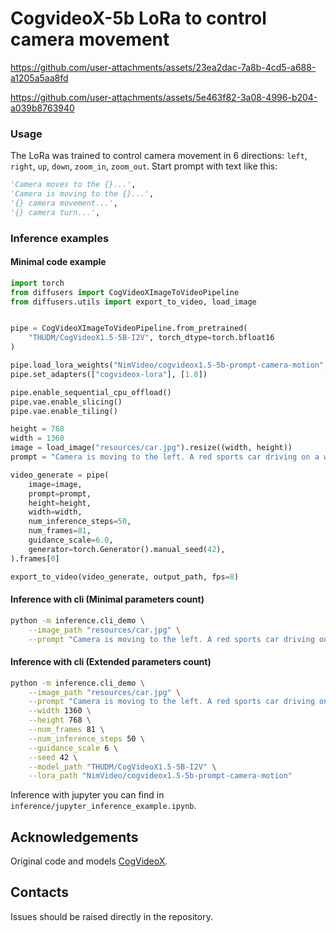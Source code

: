 # CogvideoX-5b LoRa to control camera movement

https://github.com/user-attachments/assets/23ea2dac-7a8b-4cd5-a688-a1205a5aa8fd

https://github.com/user-attachments/assets/5e463f82-3a08-4996-b204-a039b8763940

### Usage
The LoRa was trained to control camera movement in 6 directions: `left`, `right`, `up`, `down`, `zoom_in`, `zoom_out`.
Start prompt with text like this:
```python
'Сamera moves to the {}...',
'Сamera is moving to the {}...',
'{} camera movement...',
'{} camera turn...',
```

### Inference examples
#### Minimal code example
```python
import torch
from diffusers import CogVideoXImageToVideoPipeline
from diffusers.utils import export_to_video, load_image


pipe = CogVideoXImageToVideoPipeline.from_pretrained(
    "THUDM/CogVideoX1.5-5B-I2V", torch_dtype=torch.bfloat16
)

pipe.load_lora_weights("NimVideo/cogvideox1.5-5b-prompt-camera-motion", adapter_name="cogvideox-lora")
pipe.set_adapters(["cogvideox-lora"], [1.0])

pipe.enable_sequential_cpu_offload()
pipe.vae.enable_slicing()
pipe.vae.enable_tiling()

height = 768 
width = 1360
image = load_image("resources/car.jpg").resize((width, height))
prompt = "Camera is moving to the left. A red sports car driving on a winding road."

video_generate = pipe(
    image=image,
    prompt=prompt,
    height=height, 
    width=width, 
    num_inference_steps=50,  
    num_frames=81,  
    guidance_scale=6.0,
    generator=torch.Generator().manual_seed(42), 
).frames[0]

export_to_video(video_generate, output_path, fps=8)
```

#### Inference with cli (Minimal parameters count)
```bash
python -m inference.cli_demo \
    --image_path "resources/car.jpg" \
    --prompt "Camera is moving to the left. A red sports car driving on a winding road." 
```

#### Inference with cli (Extended parameters count)
```bash
python -m inference.cli_demo \
    --image_path "resources/car.jpg" \
    --prompt "Camera is moving to the left. A red sports car driving on a winding road." \
    --width 1360 \
    --height 768 \
    --num_frames 81 \
    --num_inference_steps 50 \
    --guidance_scale 6 \
    --seed 42 \
    --model_path "THUDM/CogVideoX1.5-5B-I2V" \
    --lora_path "NimVideo/cogvideox1.5-5b-prompt-camera-motion" 
```

Inference with jupyter you can find in `inference/jupyter_inference_example.ipynb`. 

## Acknowledgements
Original code and models [CogVideoX](https://github.com/THUDM/CogVideo/tree/main).  

## Contacts
<p>Issues should be raised directly in the repository.</p>
